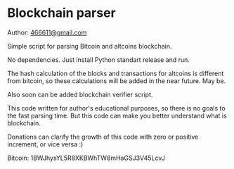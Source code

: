 Blockchain parser
=================

Author: <466611@gmail.com>

Simple script for parsing Bitcoin and altcoins blockchain.

No dependencies. Just install Python standart release and run.

The hash calculation of the blocks and transactions for altcoins is different from bitcoin, so these calculations will be added in the near future. May be.

Also soon can be added blockchain verifier script.

This code written for author's educational purposes, so there is no goals to the fast parsing time. But this code can make you better understand what is blockchain.

Donations can clarify the growth of this code with zero or positive increment, or vice versa :)

Bitcoin: 1BWJhysYL5R8XKBWhTW8mHaGSJ3V45LcvJ
